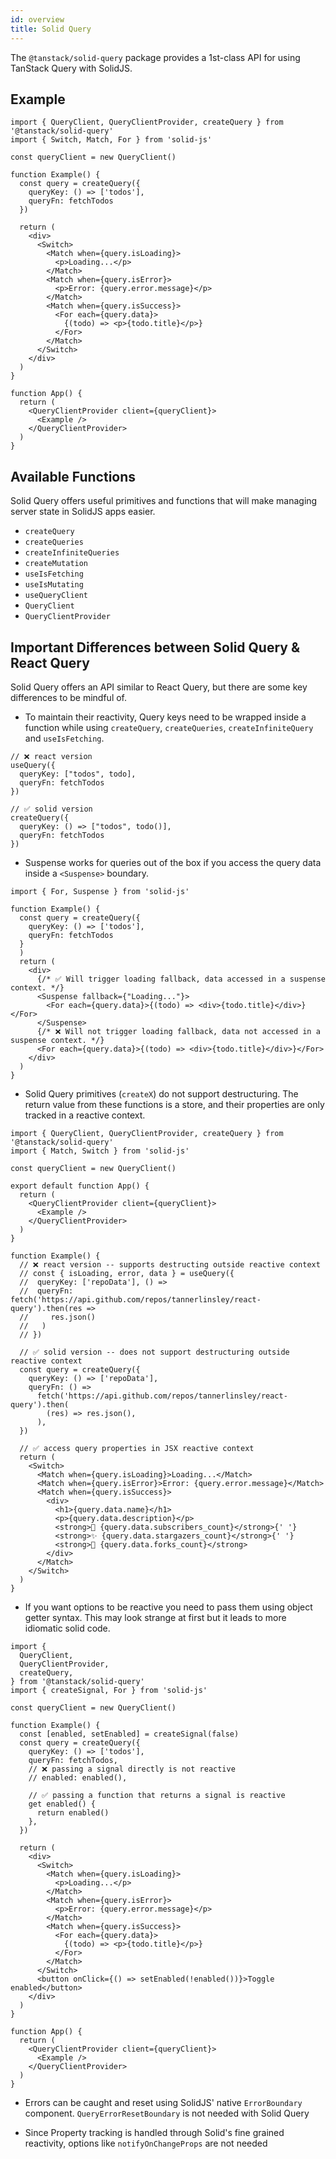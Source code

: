 ```yaml
---
id: overview
title: Solid Query 
---
```


The `@tanstack/solid-query` package provides a 1st-class API for using TanStack Query with SolidJS. 

## Example

```tsx
import { QueryClient, QueryClientProvider, createQuery } from '@tanstack/solid-query'
import { Switch, Match, For } from 'solid-js'

const queryClient = new QueryClient()

function Example() {
  const query = createQuery({
    queryKey: () => ['todos'],
    queryFn: fetchTodos
  })

  return (
    <div>
      <Switch>
        <Match when={query.isLoading}>
          <p>Loading...</p>
        </Match>
        <Match when={query.isError}>
          <p>Error: {query.error.message}</p>
        </Match>
        <Match when={query.isSuccess}>
          <For each={query.data}>
            {(todo) => <p>{todo.title}</p>}
          </For>
        </Match>
      </Switch>
    </div>
  )
}

function App() {
  return (
    <QueryClientProvider client={queryClient}>
      <Example />
    </QueryClientProvider>
  )
}

```

## Available Functions

Solid Query offers useful primitives and functions that will make managing server state in SolidJS apps easier.

- `createQuery`
- `createQueries`
- `createInfiniteQueries`
- `createMutation`
- `useIsFetching`
- `useIsMutating`
- `useQueryClient`
- `QueryClient`
- `QueryClientProvider`




## Important Differences between Solid Query & React Query

Solid Query offers an API similar to  React Query, but there are some key differences to be mindful of.

- To maintain their reactivity, Query keys need to be wrapped inside a function while using `createQuery`, `createQueries`, `createInfiniteQuery` and `useIsFetching`.

```tsx
// ❌ react version
useQuery({
  queryKey: ["todos", todo],
  queryFn: fetchTodos
})

// ✅ solid version
createQuery({
  queryKey: () => ["todos", todo()], 
  queryFn: fetchTodos
})
```

- Suspense works for queries out of the box if you access the query data inside a `<Suspense>` boundary.

```tsx
import { For, Suspense } from 'solid-js'

function Example() {
  const query = createQuery({
    queryKey: () => ['todos'], 
    queryFn: fetchTodos
  }
  )
  return (
    <div>
      {/* ✅ Will trigger loading fallback, data accessed in a suspense context. */}
      <Suspense fallback={"Loading..."}>
        <For each={query.data}>{(todo) => <div>{todo.title}</div>}</For>
      </Suspense>
      {/* ❌ Will not trigger loading fallback, data not accessed in a suspense context. */}
      <For each={query.data}>{(todo) => <div>{todo.title}</div>}</For>
    </div>
  )
}
```

- Solid Query primitives (`createX`) do not support destructuring. The return value from these functions is a store, and their properties are only tracked in a reactive context.

```tsx
import { QueryClient, QueryClientProvider, createQuery } from '@tanstack/solid-query'
import { Match, Switch } from 'solid-js'

const queryClient = new QueryClient()

export default function App() {
  return (
    <QueryClientProvider client={queryClient}>
      <Example />
    </QueryClientProvider>
  )
}

function Example() {
  // ❌ react version -- supports destructing outside reactive context
  // const { isLoading, error, data } = useQuery({
  //  queryKey: ['repoData'], () =>
  //  queryFn:  fetch('https://api.github.com/repos/tannerlinsley/react-query').then(res =>
  //     res.json()
  //   )
  // })

  // ✅ solid version -- does not support destructuring outside reactive context
  const query = createQuery({
    queryKey: () => ['repoData'],
    queryFn: () =>
      fetch('https://api.github.com/repos/tannerlinsley/react-query').then(
        (res) => res.json(),
      ),
  })

  // ✅ access query properties in JSX reactive context
  return (
    <Switch>
      <Match when={query.isLoading}>Loading...</Match>
      <Match when={query.isError}>Error: {query.error.message}</Match>
      <Match when={query.isSuccess}>
        <div>
          <h1>{query.data.name}</h1>
          <p>{query.data.description}</p>
          <strong>👀 {query.data.subscribers_count}</strong>{' '}
          <strong>✨ {query.data.stargazers_count}</strong>{' '}
          <strong>🍴 {query.data.forks_count}</strong>
        </div>
      </Match>
    </Switch>
  )
}
```

- If you want options to be reactive you need to pass them using object getter syntax. This may look strange at first but it leads to more idiomatic solid code.

```tsx
import {
  QueryClient,
  QueryClientProvider,
  createQuery,
} from '@tanstack/solid-query'
import { createSignal, For } from 'solid-js'

const queryClient = new QueryClient()

function Example() {
  const [enabled, setEnabled] = createSignal(false)
  const query = createQuery({
    queryKey: () => ['todos'], 
    queryFn: fetchTodos,
    // ❌ passing a signal directly is not reactive
    // enabled: enabled(),

    // ✅ passing a function that returns a signal is reactive
    get enabled() {
      return enabled()
    },
  })

  return (
    <div>
      <Switch>
        <Match when={query.isLoading}>
          <p>Loading...</p>
        </Match>
        <Match when={query.isError}>
          <p>Error: {query.error.message}</p>
        </Match>
        <Match when={query.isSuccess}>
          <For each={query.data}>
            {(todo) => <p>{todo.title}</p>}
          </For>
        </Match>
      </Switch>
      <button onClick={() => setEnabled(!enabled())}>Toggle enabled</button>
    </div>
  )
}

function App() {
  return (
    <QueryClientProvider client={queryClient}>
      <Example />
    </QueryClientProvider>
  )
}
```

- Errors can be caught and reset using SolidJS' native `ErrorBoundary` component. `QueryErrorResetBoundary` is not needed with Solid Query

- Since Property tracking is handled through Solid's fine grained reactivity, options like `notifyOnChangeProps` are not needed